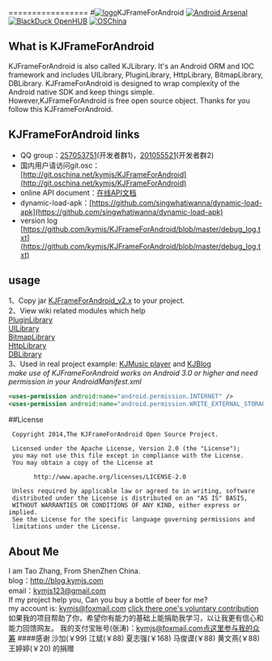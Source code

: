 =================
#[![logo](https://github.com/kymjs/KJFrameForAndroid/blob/master/KJLibraryExample/res/drawable-xhdpi/ic_launcher.png)](https://github.com/kymjs/KJFrameForAndroid)KJFrameForAndroid
[![Android Arsenal](http://img.shields.io/badge/Android%20Arsenal-KJFrameForAndroid-blue.svg?style=flat)](http://android-arsenal.com/details/1/836)
[![BlackDuck OpenHUB](https://www.openhub.net/p/KJFrameForAndroid/widgets/project_thin_badge.gif)](https://www.openhub.net/p/KJFrameForAndroid)
[![OSChina](https://www.oschina.net/img/logo_s2.gif)](http://www.oschina.net/p/kjframeforandroid)<br>

## What is KJFrameForAndroid
KJFrameForAndroid is also called KJLibrary. It's an Android ORM and IOC framework and includes UILibrary, PluginLibrary, HttpLibrary, BitmapLibrary, DBLibrary. KJFrameForAndroid is designed to wrap complexity of the Android native SDK and keep things simple.<br>
However,KJFrameForAndroid is free open source object. Thanks for you follow this KJFrameForAndroid.<br>

## KJFrameForAndroid links
* QQ group：[257053751](http://jq.qq.com/?_wv=1027&k=WoM2Aa)(开发者群1)，[201055521](http://jq.qq.com/?_wv=1027&k=MBVdpK)(开发者群2)<br>
* 国内用户请访问git.osc：[http://git.oschina.net/kymjs/KJFrameForAndroid](http://git.oschina.net/kymjs/KJFrameForAndroid)<br>
* online API document：[在线API文档](https://KJFrame.github.io)<br>
* dynamic-load-apk：[https://github.com/singwhatiwanna/dynamic-load-apk](https://github.com/singwhatiwanna/dynamic-load-apk)<br>
* version log [https://github.com/kymjs/KJFrameForAndroid/blob/master/debug_log.txt](https://github.com/kymjs/KJFrameForAndroid/blob/master/debug_log.txt)<br>

## usage
1、Copy jar [KJFrameForAndroid_v2.x](https://github.com/kymjs/KJFrameForAndroid/tree/master/binrary) to your project.<br>
2、View wiki related modules which help<br>
		[PluginLibrary](https://github.com/kymjs/KJFrameForAndroid/wiki/PluginLibrary)<br>
		[UILibrary](https://github.com/kymjs/KJFrameForAndroid/wiki/UILibrary)<br>
		[BitmapLibrary](https://github.com/kymjs/KJFrameForAndroid/wiki/BitmapLibrary)<br>
		[HttpLibrary](https://github.com/kymjs/KJFrameForAndroid/wiki/HttpLibrary)<br>
		[DBLibrary](https://github.com/kymjs/KJFrameForAndroid/wiki/DBLibrary)<br>
3、Used in real project example: [KJMusic player](https://github.com/KJFrame/KJMusic) and [KJBlog](https://github.com/KJFrame/KJBlog)<br>
*make use of KJFrameForAndroid works on Android 3.0 or higher and need permission in your AndroidManifest.xml*
```xml
<uses-permission android:name="android.permission.INTERNET" />
<uses-permission android:name="android.permission.WRITE_EXTERNAL_STORAGE" />
```


##License
```
 Copyright 2014,The KJFrameForAndroid Open Source Project.
 
 Licensed under the Apache License, Version 2.0 (the "License");
 you may not use this file except in compliance with the License.
 You may obtain a copy of the License at

       http://www.apache.org/licenses/LICENSE-2.0

 Unless required by applicable law or agreed to in writing, software
 distributed under the License is distributed on an "AS IS" BASIS,
 WITHOUT WARRANTIES OR CONDITIONS OF ANY KIND, either express or implied.
 See the License for the specific language governing permissions and
 limitations under the License.
 ```
## About Me
I am Tao Zhang, From ShenZhen China.<br>
blog：http://blog.kymjs.com<br>
email：kymjs123@gmail.com<br>
If my project help you, Can you buy a bottle of beer for me? <br>
my account is: kymjs@foxmail.com [click there one's voluntary contribution](https://shenghuo.alipay.com/send/payment/fill.htm)<br>
如果我的项目帮助了你，希望你有能力的基础上能捐助我学习，以让我更有信心和能力回馈网友。
我的支付宝账号(张涛)：kymjs@foxmail.com[点这里参与我的众筹](https://shenghuo.alipay.com/send/payment/fill.htm)
####感谢 沙加(￥99) 江斌(￥88) 夏志强(￥168) 马俊谟(￥88) 黄文燕(￥88) 王婷婷(￥20) 的捐赠